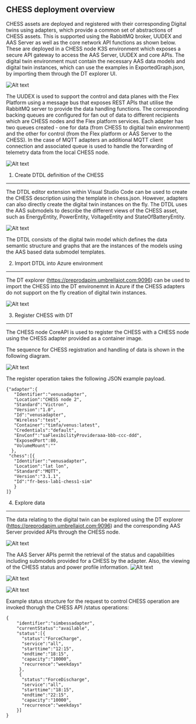 CHESS deployment overview
-------------------------

CHESS assets are deployed and registered with their corresponding Digital twins using adapters, which provide a common set of abstractions of CHESS assets. This is supported using the RabbitMQ broker, UUDEX and AAS Server as well as the core network API functions as shown below.  These are deployed in a CHESS node K3S environment which exposes a secure API gateway to access the AAS Server, UUDEX and core APIs.
The digital twin environment must contain the necessary AAS data models and digital twin instances, which can use the examples in ExportedGraph.json, by importing them through the DT explorer UI.  

![Alt text](images/CHESSNode.png)

The UUDEX is used to support the control and data planes with the Flex Platform using a message bus that exposes REST APIs that utilise the RabbitMQ server to provide the data  handling functions. The corresponding backing queues  are configured for fan out of data to different recipients which are CHESS nodes and the Flex platform services. Each adapter has two queues created - one for data (from CHESS to digitial twin environment) and the other for control (from the Flex platform or AAS Server to the CHESS). In the case of MQTT adapters  an additional MQTT client connection and associated queue is used to handle the forwarding of telemetry data from the local CHESS node.

![Alt text](images/UUDEX.png)


1) Create DTDL definition of the CHESS
--------------------------------------

The DTDL editor extension within Visual Studio Code can be used to create the CHESS description using the template in  chess.json. However, adapters can also directly create the digital twin instances on the fly.
The DTDL uses the AAS submodels to describe the different views of the CHESS asset, such as EnergyEntity, PowerEntity, VoltageEntity and StateOfBatteryEntity.

![Alt text](images/visualstudio.png)

The DTDL consists of the digital twin model which defines the data semantic structure and graphs that are the instances of the models using the AAS based data submodel templates.

2) Import DTDL into Azure environment
-------------------------------------

The DT explorer (https://preprodapim.umbrellaiot.com:9096) can be used to import the CHESS into the DT environemnt in Azure if the CHESS adapters do not support on the fly creation of digital twin instances.

![Alt text](images/upload.png)

3) Register CHESS with DT 
-------------------------
The CHESS node CoreAPI is used to register the CHESS with a CHESS node using the CHESS adapter provided as a container image. 

The sequence for CHESS registration and handling of data is shown in the following  diagram.

![Alt text](images/sequence.png)

The register operation takes the following JSON example payload.

```
{"adapter":{
   "Identifier":"venusadapter",				
   "Location":"CHESS node 2",		
   "Standard":"Victron",	
   "Version":"1.0",
   "Id":"venusadapter",					    
   "Wireless":"test",
   "Container":"timfa/venus:latest",
   "Credentials":"default",
   "EnvConf":"saFlexibilityProvideraaa-bbb-ccc-ddd",
   "ExposedPort":80,
   "VolumeMount":""
  },
 "chess":[{
   "Identifier":"venusadapter",
   "Location":"lat lon",					
   "Standard":"MQTT",					 
   "Version":"3.1.1",
   "Id":"fr-bess-lab1-chess1-sim"
   }
]}
```

4) Explore data
---------------
The data relating to the digital twin can be explored using the DT explorer (https://preprodapim.umbrellaiot.com:9096) and the corresponding AAS Server provided APIs through the CHESS node.

![Alt text](images/history.png)

The AAS Server APIs permit the retrieval of the status and capabilities including submodels provided for a CHESS by the adapter. Also, the viewing of the CHESS status and power profile information.
![Alt text](images/AASServer1.png)

![Alt text](images/AASServer2.png)

![Alt text](images/AASServer3.png)


Example status structure for the request to control CHESS operation are invoked thorugh the CHESS API /status operations:
```
{
    "identifier":"simbessadapter",
    "currentStatus":"available",
    "status":[{
      "status":"ForceCharge",
      "service":"all",
      "starttime":"12:15",
      "endtime":"18:15",
      "capacity":"10000",
      "recurrence":"weekdays"
     },
     {
      "status":"ForceDischarge",
      "service":"all",
      "starttime":"18:15",
      "endtime":"22:15",
      "capacity":"10000",
      "recurrence":"weekdays"
    }]
}

```
